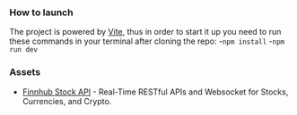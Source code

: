 ### How to launch

The project is powered by [Vite](https://vitejs.dev/guide/), thus in order to start it up you need to run these commands in your terminal after cloning the repo: -`npm install` -`npm run dev`

### Assets

-   [Finnhub Stock API](https://finnhub.io/) - Real-Time RESTful APIs and Websocket for Stocks, Currencies, and Crypto.
